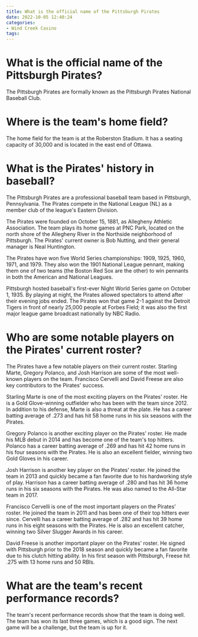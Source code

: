 ```yaml
---
title: What is the official name of the Pittsburgh Pirates
date: 2022-10-05 12:40:24
categories:
- Wind Creek Casino
tags:
---
```



#  What is the official name of the Pittsburgh Pirates?

The Pittsburgh Pirates are formally known as the Pittsburgh Pirates National Baseball Club.

#  Where is the team's home field?

The home field for the team is at the Roberston Stadium. It has a seating capacity of 30,000 and is located in the east end of Ottawa.

#  What is the Pirates' history in baseball?

The Pittsburgh Pirates are a professional baseball team based in Pittsburgh, Pennsylvania. The Pirates compete in the National League (NL) as a member club of the league's Eastern Division.

The Pirates were founded on October 15, 1881, as Allegheny Athletic Association. The team plays its home games at PNC Park, located on the north shore of the Allegheny River in the Northside neighborhood of Pittsburgh. The Pirates' current owner is Bob Nutting, and their general manager is Neal Huntington.

The Pirates have won five World Series championships: 1909, 1925, 1960, 1971, and 1979. They also won the 1901 National League pennant, making them one of two teams (the Boston Red Sox are the other) to win pennants in both the American and National Leagues.

Pittsburgh hosted baseball's first-ever Night World Series game on October 1, 1935. By playing at night, the Pirates allowed spectators to attend after their evening jobs ended. The Pirates won that game 2-1 against the Detroit Tigers in front of nearly 25,000 people at Forbes Field; it was also the first major league game broadcast nationally by NBC Radio.

#  Who are some notable players on the Pirates' current roster?

The Pirates have a few notable players on their current roster. Starling Marte, Gregory Polanco, and Josh Harrison are some of the most well-known players on the team. Francisco Cervelli and David Freese are also key contributors to the Pirates' success.

Starling Marte is one of the most exciting players on the Pirates' roster. He is a Gold Glove-winning outfielder who has been with the team since 2012. In addition to his defense, Marte is also a threat at the plate. He has a career batting average of .273 and has hit 58 home runs in his six seasons with the Pirates.

Gregory Polanco is another exciting player on the Pirates' roster. He made his MLB debut in 2014 and has become one of the team's top hitters. Polanco has a career batting average of .269 and has hit 42 home runs in his four seasons with the Pirates. He is also an excellent fielder, winning two Gold Gloves in his career.

Josh Harrison is another key player on the Pirates' roster. He joined the team in 2013 and quickly became a fan favorite due to his hardworking style of play. Harrison has a career batting average of .280 and has hit 36 home runs in his six seasons with the Pirates. He was also named to the All-Star team in 2017.

Francisco Cervelli is one of the most important players on the Pirates' roster. He joined the team in 2011 and has been one of their top hitters ever since. Cervelli has a career batting average of .282 and has hit 39 home runs in his eight seasons with the Pirates. He is also an excellent catcher, winning two Silver Slugger Awards in his career.

David Freese is another important player on the Pirates' roster. He signed with Pittsburgh prior to the 2018 season and quickly became a fan favorite due to his clutch hitting ability. In his first season with Pittsburgh, Freese hit .275 with 13 home runs and 50 RBIs.

#  What are the team's recent performance records?

The team's recent performance records show that the team is doing well. The team has won its last three games, which is a good sign. The next game will be a challenge, but the team is up for it.
